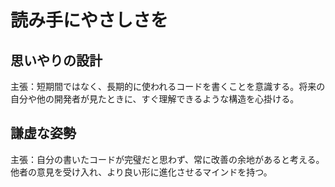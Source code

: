 # 読み手にやさしさを

## 思いやりの設計

主張：短期間ではなく、長期的に使われるコードを書くことを意識する。将来の自分や他の開発者が見たときに、すぐ理解できるような構造を心掛ける。

## 謙虚な姿勢

主張：自分の書いたコードが完璧だと思わず、常に改善の余地があると考える。他者の意見を受け入れ、より良い形に進化させるマインドを持つ。
